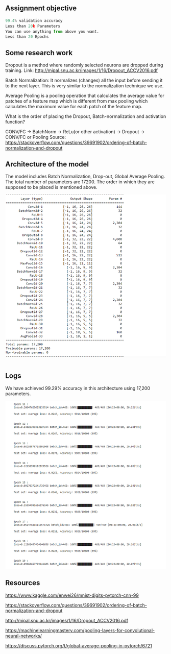 ```python

```

## Assignment objective


```python
99.4% validation accuracy
Less than 20k Parameters
You can use anything from above you want. 
Less than 20 Epochs
```

## Some research work

Dropout is a method where randomly selected neurons are dropped during training. 
Link: http://mipal.snu.ac.kr/images/1/16/Dropout_ACCV2016.pdf
        
Batch Normalization: It normalizes (changes) all the input before sending it to the next layer. This is very similar to the normalization technique we use. 

Average Pooling is a pooling operation that calculates the average value for patches of a feature map which is different from max pooling which calculates the maximum value for each patch of the feature map.

What is the order of placing the Dropout, Batch-normalization and activation function? 

CONV/FC -> BatchNorm -> ReLu(or other activation) -> Dropout -> CONV/FC or Pooling
Source: https://stackoverflow.com/questions/39691902/ordering-of-batch-normalization-and-dropout

## Architecture of the model

The model includes Batch Normalization, Drop-out, Global Average Pooling. The total number of parameters are 17200.
The order in which they are supposed to be placed is mentioned above.

![alt text](https://github.com/satwikmishra/EVA-7-Phase-1/blob/main/Images/snippet_no_of_parameters.PNG)

```python

```

## Logs

We have achieved 99.29% accuracy in this architecture using 17,200 parameters. 

![alt text](https://github.com/satwikmishra/EVA-7-Phase-1/blob/main/Images/training_log.PNG)

## Resources 

https://www.kaggle.com/enwei26/mnist-digits-pytorch-cnn-99

https://stackoverflow.com/questions/39691902/ordering-of-batch-normalization-and-dropout

http://mipal.snu.ac.kr/images/1/16/Dropout_ACCV2016.pdf

https://machinelearningmastery.com/pooling-layers-for-convolutional-neural-networks/

https://discuss.pytorch.org/t/global-average-pooling-in-pytorch/6721


